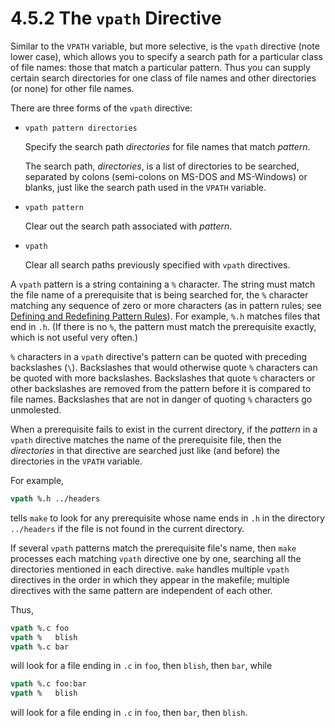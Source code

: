 # 4.5.2 The `vpath` Directive

Similar to the `VPATH` variable, but more selective, is the `vpath` directive (note lower case), which allows you to specify a search path for a particular class of file names: those that match a particular pattern.
Thus you can supply certain search directories for one class of file names and other directories (or none) for other file names.

There are three forms of the `vpath` directive:

- `vpath pattern directories`

  Specify the search path _directories_ for file names that match _pattern_.

  The search path, _directories_, is a list of directories to be searched, separated by colons (semi-colons on MS-DOS and MS-Windows) or blanks, just like the search path used in the `VPATH` variable.
- `vpath pattern`

  Clear out the search path associated with _pattern_.
- `vpath`

  Clear all search paths previously specified with `vpath` directives.

A `vpath` pattern is a string containing a `%` character.
The string must match the file name of a prerequisite that is being searched for, the `%` character matching any sequence of zero or more characters (as in pattern rules;
see [Defining and Redefining Pattern Rules](./pattern-rules)).
For example, `%.h` matches files that end in `.h`.
(If there is no `%`, the pattern must match the prerequisite exactly, which is not useful very often.)

`%` characters in a `vpath` directive's pattern can be quoted with preceding backslashes (`\`).
Backslashes that would otherwise quote `%` characters can be quoted with more backslashes.
Backslashes that quote `%` characters or other backslashes are removed from the pattern before it is compared to file names.
Backslashes that are not in danger of quoting `%` characters go unmolested.

When a prerequisite fails to exist in the current directory, if the _pattern_ in a `vpath` directive matches the name of the prerequisite file, then the _directories_ in that directive are searched just like (and before) the directories in the `VPATH` variable.

For example,

```makefile
vpath %.h ../headers
```

tells `make` to look for any prerequisite whose name ends in `.h` in the directory `../headers` if the file is not found in the current directory.

If several `vpath` patterns match the prerequisite file's name, then `make` processes each matching `vpath` directive one by one, searching all the directories mentioned in each directive.
`make` handles multiple `vpath` directives in the order in which they appear in the makefile;
multiple directives with the same pattern are independent of each other.

Thus,

```makefile
vpath %.c foo
vpath %   blish
vpath %.c bar
```

will look for a file ending in `.c` in `foo`, then `blish`, then `bar`, while

```makefile
vpath %.c foo:bar
vpath %   blish
```

will look for a file ending in `.c` in `foo`, then `bar`, then `blish`.
